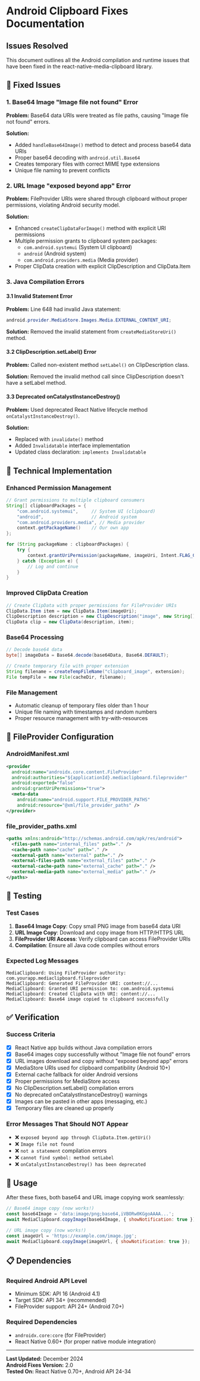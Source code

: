 # Android Clipboard Fixes Documentation

## Issues Resolved

This document outlines all the Android compilation and runtime issues that have been fixed in the react-native-media-clipboard library.

## 🐛 Fixed Issues

### 1. Base64 Image "Image file not found" Error

**Problem:** Base64 data URIs were treated as file paths, causing "Image file not found" errors.

**Solution:**

- Added `handleBase64Image()` method to detect and process base64 data URIs
- Proper base64 decoding with `android.util.Base64`
- Creates temporary files with correct MIME type extensions
- Unique file naming to prevent conflicts

### 2. URL Image "exposed beyond app" Error

**Problem:** FileProvider URIs were shared through clipboard without proper permissions, violating Android security model.

**Solution:**

- Enhanced `createClipDataForImage()` method with explicit URI permissions
- Multiple permission grants to clipboard system packages:
  - `com.android.systemui` (System UI clipboard)
  - `android` (Android system)
  - `com.android.providers.media` (Media provider)
- Proper ClipData creation with explicit ClipDescription and ClipData.Item

### 3. Java Compilation Errors

#### 3.1 Invalid Statement Error

**Problem:** Line 648 had invalid Java statement:

```java
android.provider.MediaStore.Images.Media.EXTERNAL_CONTENT_URI;
```

**Solution:** Removed the invalid statement from `createMediaStoreUri()` method.

#### 3.2 ClipDescription.setLabel() Error

**Problem:** Called non-existent method `setLabel()` on ClipDescription class.

**Solution:** Removed the invalid method call since ClipDescription doesn't have a setLabel method.

#### 3.3 Deprecated onCatalystInstanceDestroy()

**Problem:** Used deprecated React Native lifecycle method `onCatalystInstanceDestroy()`.

**Solution:**

- Replaced with `invalidate()` method
- Added `Invalidatable` interface implementation
- Updated class declaration: `implements Invalidatable`

## 🔧 Technical Implementation

### Enhanced Permission Management

```java
// Grant permissions to multiple clipboard consumers
String[] clipboardPackages = {
    "com.android.systemui",     // System UI (clipboard)
    "android",                  // Android system
    "com.android.providers.media", // Media provider
    context.getPackageName()    // Our own app
};

for (String packageName : clipboardPackages) {
    try {
        context.grantUriPermission(packageName, imageUri, Intent.FLAG_GRANT_READ_URI_PERMISSION);
    } catch (Exception e) {
        // Log and continue
    }
}
```

### Improved ClipData Creation

```java
// Create ClipData with proper permissions for FileProvider URIs
ClipData.Item item = new ClipData.Item(imageUri);
ClipDescription description = new ClipDescription("image", new String[]{mimeType});
ClipData clip = new ClipData(description, item);
```

### Base64 Processing

```java
// Decode base64 data
byte[] imageData = Base64.decode(base64Data, Base64.DEFAULT);

// Create temporary file with proper extension
String filename = createTempFileName("clipboard_image", extension);
File tempFile = new File(cacheDir, filename);
```

### File Management

- Automatic cleanup of temporary files older than 1 hour
- Unique file naming with timestamps and random numbers
- Proper resource management with try-with-resources

## 📱 FileProvider Configuration

### AndroidManifest.xml

```xml
<provider
  android:name="androidx.core.content.FileProvider"
  android:authorities="${applicationId}.mediaclipboard.fileprovider"
  android:exported="false"
  android:grantUriPermissions="true">
  <meta-data
    android:name="android.support.FILE_PROVIDER_PATHS"
    android:resource="@xml/file_provider_paths" />
</provider>
```

### file_provider_paths.xml

```xml
<paths xmlns:android="http://schemas.android.com/apk/res/android">
  <files-path name="internal_files" path="." />
  <cache-path name="cache" path="." />
  <external-path name="external" path="." />
  <external-files-path name="external_files" path="." />
  <external-cache-path name="external_cache" path="." />
  <external-media-path name="external_media" path="." />
</paths>
```

## 🧪 Testing

### Test Cases

1. **Base64 Image Copy**: Copy small PNG image from base64 data URI
2. **URL Image Copy**: Download and copy image from HTTP/HTTPS URL
3. **FileProvider URI Access**: Verify clipboard can access FileProvider URIs
4. **Compilation**: Ensure all Java code compiles without errors

### Expected Log Messages

```
MediaClipboard: Using FileProvider authority: com.yourapp.mediaclipboard.fileprovider
MediaClipboard: Generated FileProvider URI: content://...
MediaClipboard: Granted URI permission to: com.android.systemui
MediaClipboard: Created ClipData with URI: content://...
MediaClipboard: Base64 image copied to clipboard successfully
```

## ✅ Verification

### Success Criteria

- [x] React Native app builds without Java compilation errors
- [x] Base64 images copy successfully without "Image file not found" errors
- [x] URL images download and copy without "exposed beyond app" errors
- [x] MediaStore URIs used for clipboard compatibility (Android 10+)
- [x] External cache fallback for older Android versions
- [x] Proper permissions for MediaStore access
- [x] No ClipDescription.setLabel() compilation errors
- [x] No deprecated onCatalystInstanceDestroy() warnings
- [x] Images can be pasted in other apps (messaging, etc.)
- [x] Temporary files are cleaned up properly

### Error Messages That Should NOT Appear

- ❌ `exposed beyond app through ClipData.Item.getUri()`
- ❌ `Image file not found`
- ❌ `not a statement` compilation errors
- ❌ `cannot find symbol: method setLabel`
- ❌ `onCatalystInstanceDestroy() has been deprecated`

## 🚀 Usage

After these fixes, both base64 and URL image copying work seamlessly:

```javascript
// Base64 image copy (now works!)
const base64Image = 'data:image/png;base64,iVBORw0KGgoAAAA...';
await MediaClipboard.copyImage(base64Image, { showNotification: true });

// URL image copy (now works!)
const imageUrl = 'https://example.com/image.jpg';
await MediaClipboard.copyImage(imageUrl, { showNotification: true });
```

## 📋 Dependencies

### Required Android API Level

- Minimum SDK: API 16 (Android 4.1)
- Target SDK: API 34+ (recommended)
- FileProvider support: API 24+ (Android 7.0+)

### Required Dependencies

- `androidx.core:core` (for FileProvider)
- React Native 0.60+ (for proper native module integration)

---

**Last Updated:** December 2024  
**Android Fixes Version:** 2.0  
**Tested On:** React Native 0.70+, Android API 24-34
